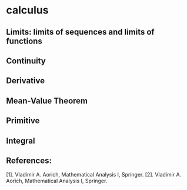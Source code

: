 # calculus

## Limits: limits of sequences and limits of functions
## Continuity
## Derivative
## Mean-Value Theorem
## Primitive
## Integral

## References:
[1]. Vladimir A. Aorich, Mathematical Analysis I, Springer.
[2]. Vladimir A. Aorich, Mathematical Analysis I, Springer.
